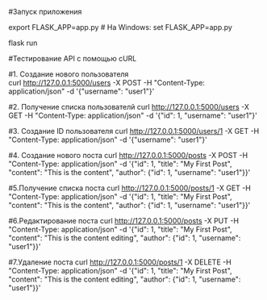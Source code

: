 #Запуск приложения

export FLASK_APP=app.py     # На Windows: set FLASK_APP=app.py

flask run



#Тестирование API с помощью cURL

#1. Создание нового пользователя  
curl http://127.0.0.1:5000/users -X POST -H "Content-Type: application/json" -d '{"username": "user1"}'


#2. Получение списка пользователй
curl http://127.0.0.1:5000/users -X GET -H "Content-Type: application/json" -d '{"id": 1, "username": "user1"}'


#3. Создание ID пользователя 
curl http://127.0.0.1:5000/users/1 -X GET -H "Content-Type: application/json" -d '{"username": "user1"}'


#4. Создание нового поста
curl http://127.0.0.1:5000/posts -X POST -H "Content-Type: application/json" -d '{"id": 1, "title": "My First Post", "content": "This is the content", "author": {"id": 1, "username": "user1"}}'


#5.Получение списка поста
curl http://127.0.0.1:5000/posts/1 -X GET -H "Content-Type: application/json" -d '{"id": 1, "title": "My First Post", "content": "This is the content", "author": {"id": 1, "username": "user1"}}'


#6.Редактирование поста
curl http://127.0.0.1:5000/posts -X PUT -H "Content-Type: application/json" -d '{"id": 1, "title": "My First Post", "content": "This is the content editing", "author": {"id": 1, "username": "user1"}}'


#7.Удаление поста
curl http://127.0.0.1:5000/posts/1 -X DELETE -H "Content-Type: application/json" -d '{"id": 1, "title": "My First Post", "content": "This is the content editing", "author": {"id": 1, "username": "user1"}}'
